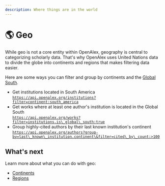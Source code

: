 ```yaml
---
description: Where things are in the world
---
```


# 🌎 Geo

While geo is not a core entity within OpenAlex, geography is central to categorizing scholarly data. That's why OpenAlex uses United Nations data to divide the globe into continents and regions that makes filtering data easier.&#x20;

Here are some ways you can filter and group by continents and the [Global South](https://en.wikipedia.org/wiki/Global\_North\_and\_Global\_South).&#x20;

* Get institutions located in South America\
  [`https://api.openalex.org/institutions?filter=continent:south_america`](https://api.openalex.org/institutions?filter=continent:south\_america)
* Get works where at least one author's institution is located in the Global South\
  [`https://api.openalex.org/works?filter=institutions.is\_global\_south:true`](https://api.openalex.org/works?filter=institutions.is\_global\_south:true)
* Group highly-cited authors by their last known institution's continent\
  [`https://api.openalex.org/authors?group-by=last\_known\_institution.continent\&filter=cited\_by\_count:>100`](https://api.openalex.org/authors?group-by=last\_known\_institution.continent\&filter=cited\_by\_count:%3E100)

## What's next

Learn more about what you can do with geo:

* [Continents](continents.md)
* [Regions](regions.md)
